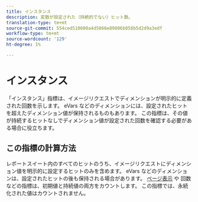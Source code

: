 ```yaml
---
title: インスタンス
description: 変数が設定された（持続的でない）ヒット数。
translation-type: tm+mt
source-git-commit: 554ced510600a4d5866e89806b058b5d2d9a3edf
workflow-type: tm+mt
source-wordcount: '129'
ht-degree: 1%

---
```



# インスタンス

「インスタンス」指標は、イメージリクエストでディメンションが明示的に定義された回数を示します。 eVars [](../dimensions/evar.md)などのディメンションには、設定されたヒットを超えたディメンション値が保持されるものもあります。 この指標は、その値が持続するヒットなしでディメンション値が設定された回数を確認する必要がある場合に役立ちます。

## この指標の計算方法

レポートスイート内のすべてのヒットのうち、イメージリクエストにディメンション値を明示的に設定するヒットのみを含めます。 eVars [](../dimensions/evar.md)などのディメンションは、設定されたヒットの後も保持される場合があります。 [ページ表示](page-views.md) や [](occurrences.md) 回数などの指標は、初期値と持続値の両方をカウントします。 この指標では、永続化された値はカウントされません。